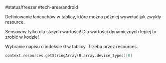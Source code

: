 #status/freezer 
#tech-area/android 

Definiowanie łańcuchów w tablicy, które można później wywołać jak zwykły resource.

Sensowny tylko dla stałych wartości!
Dla wartości dynamicznych lepiej to zrobić w kodzie!

Wybranie napisu o indeksie 0 w tablicy.
Trzeba przez resources.
```kotlin
context.resources.getStringArray(R.array.device_types)[0] 
```